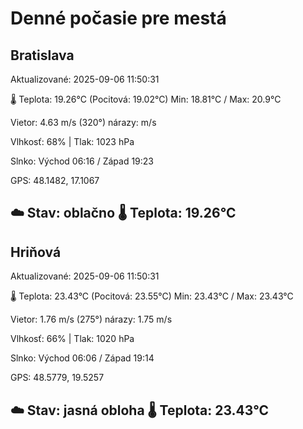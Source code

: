 ﻿# Denné počasie pre mestá

## Bratislava
Aktualizované: 2025-09-06 11:50:31

🌡️ Teplota: 19.26°C 
(Pocitová: 19.02°C)
Min: 18.81°C / Max: 20.9°C

Vietor: 4.63 m/s    (320°) 
nárazy:  m/s

Vlhkosť: 68% | Tlak: 1023 hPa

Slnko: Východ 06:16 / Západ 19:23

GPS: 48.1482, 17.1067

☁️ Stav: oblačno        🌡️ Teplota: 19.26°C
---

## Hriňová
Aktualizované: 2025-09-06 11:50:31

🌡️ Teplota: 23.43°C 
(Pocitová: 23.55°C)
Min: 23.43°C / Max: 23.43°C

Vietor: 1.76 m/s (275°)
nárazy: 1.75 m/s

Vlhkosť: 66% | Tlak: 1020 hPa

Slnko: Východ 06:06 / Západ 19:14

GPS: 48.5779, 19.5257

☁️ Stav: jasná obloha        🌡️ Teplota: 23.43°C
---
